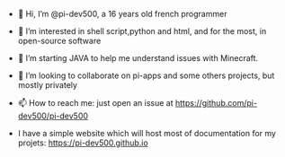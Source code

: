 - 👋 Hi, I’m @pi-dev500, a 16 years old french programmer
- 👀 I’m interested in shell script,python and html, and for the most, in open-source software
- 🌱 I’m starting JAVA to help me understand issues with Minecraft.
- 💞️ I’m looking to collaborate on pi-apps and some others projects, but mostly privately
- 📫 How to reach me: just open an issue at https://github.com/pi-dev500/pi-dev500

- I have a simple website which will host most of documentation for my projets: https://pi-dev500.github.io

<!---
pi-dev500/pi-dev500 is a ✨ special ✨ repository because its `README.md` (this file) appears on your GitHub profile.
You can click the Preview link to take a look at your changes.
--->
